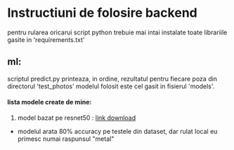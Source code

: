 # Instructiuni de folosire backend
pentru rularea oricarui script python trebuie mai intai instalate toate librariile gasite in 'requirements.txt'

## ml:
scriptul predict.py printeaza, in ordine, rezultatul pentru fiecare poza din directorul 'test_photos'
modelul folosit este cel gasit in fisierul 'models'.
#### lista modele create de mine:
1. model bazat pe resnet50 : [link download](https://www.kaggle.com/code/radughenea/waste-classifier/output?scriptVersionId=268544736)
  - modelul arata 80% accuracy pe testele din dataset, dar rulat local eu primesc numai raspunsul "metal"
